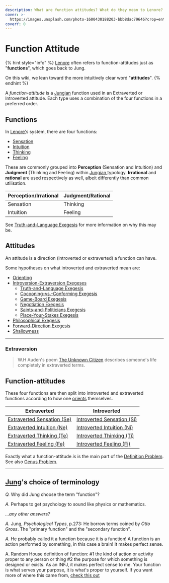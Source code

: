 ```yaml
---
description: What are function attitudes? What do they mean to Lenore?
cover: >-
  https://images.unsplash.com/photo-1600430188203-bbb8dac79646?crop=entropy&cs=srgb&fm=jpg&ixid=M3wxOTcwMjR8MHwxfHNlYXJjaHw5fHx0YXJvdHxlbnwwfHx8fDE3NDIzNDc4NjR8MA&ixlib=rb-4.0.3&q=85
coverY: 0
---
```


# Function Attitude

{% hint style="info" %}
[Lenore](../../people-and-systems/lenore-thomson.md) often refers to function-attitudes just as "**functions**", which goes back to Jung.

On this wiki, we lean toward the more intuitively clear word "**attitudes**".
{% endhint %}

A _function-attitude_ is a [Jungian](../../people-and-systems/carl-jung.md) function used in an Extraverted or Introverted attitude. Each type uses a combination of the four functions in a preferred order.&#x20;

## Functions

In [Lenore'](../../people-and-systems/lenore-thomson.md)s system, there are four functions:

* [Sensation](perception/sensation/)
* [Intuition](perception/intuition/)
* [Thinking](judgement/thinking/)
* [Feeling](judgement/feeling/)

These are commonly grouped into **Perception** (Sensation and Intuition) and **Judgment** (Thinking and Feeling) within [Jungian ](../../people-and-systems/carl-jung.md)typology. **Irrational** and **rational** are used respectively as well, albeit differently than common utilisation.

| Perception/Irrational | Judgment/Rational |
| --------------------- | ----------------- |
| Sensation             | Thinking          |
| Intuition             | Feeling           |

See [Truth-and-Language Exegesis](../../exegeses-and-hypotheses/introversion-extraversion/truth-and-language.md) for more information on why this may be.

## Attitudes

An attitude is a direction (introverted or extraverted) a function can have.&#x20;

Some hypotheses on what introverted and extraverted mean are:

* [Orienting](../../sign-interpretation/orienting/)
* [Introversion-Extraversion Exegeses](../../exegeses-and-hypotheses/introversion-extraversion/)
  * [Truth-and-Language Exegesis](../../exegeses-and-hypotheses/introversion-extraversion/truth-and-language.md)
  * [Cocooning-vs.-Conforming Exegesis](../../exegeses-and-hypotheses/introversion-extraversion/cocooning-vs.-conforming.md)
  * [Game-Board Exegesis](../../exegeses-and-hypotheses/introversion-extraversion/game-board.md)
  * [Negotiation Exegesis](../../exegeses-and-hypotheses/introversion-extraversion/negotiation.md)
  * [Saints-and-Politicians Exegesis](../../exegeses-and-hypotheses/introversion-extraversion/saints-and-politicians.md)
  * [Place-Your-Stakes Exegesis](../../exegeses-and-hypotheses/introversion-extraversion/place-your-stakes.md)
* [Philosophical Exegesis](../../exegeses-and-hypotheses/philosophical-exegesis.md)
* [Forward-Direction Exegesis](../../exegeses-and-hypotheses/forward-direction.md)
* [Shallowness](../../far-flung-explorations/shallowness.md)

***

### Extraversion

> W.H Auden's poem [The Unknown Citizen](https://poets.org/poem/unknown-citizen) describes someone's life completely in extraverted terms.&#x20;

## Function-attitudes

These four functions are then split into introverted and extraverted functions according to how one [orients](../../sign-interpretation/orienting/) themselves.

| Extraverted                                                                 | Introverted                                                                 |
| --------------------------------------------------------------------------- | --------------------------------------------------------------------------- |
| [Extraverted Sensation (Se)](perception/sensation/extraverted-sensation.md) | [Introverted Sensation (Si)](perception/sensation/introverted-sensation.md) |
| [Extraverted Intuition (Ne)](perception/intuition/extraverted-intuition.md) | [Introverted Intuition (Ni)](perception/intuition/introverted-intuition.md) |
| [Extraverted Thinking (Te)](judgement/thinking/extraverted-thinking.md)     | [Introverted Thinking (Ti)](judgement/thinking/introverted-thinking.md)     |
| [Extraverted Feeling (Fe)](judgement/feeling/extraverted-feeling.md)        | [Introverted Feeling (Fi)](judgement/feeling/introverted-feeling.md)        |

Exactly what a function-attitude _is_ is the main part of the [Definition Problem](../our-difficulties/definition-problem/). See also [Genus Problem](../our-difficulties/definition-problem/genus-problem.md).

***

## [Jung](../../people-and-systems/carl-jung.md)'s choice of terminology

_Q._ Why did Jung choose the term "function"?

_A._ Perhaps to get psychology to sound like physics or mathematics.

_...any other answers?_

_A._ Jung, _Psychological Types_, p.273: He borrow terms coined by _Otto Gross_. The "primary function" and the "secondary function".

_A._ He probably called it a function because it is a function! A function is an action performed by something, in this case a brain! It makes perfect sense.

A. Random House definition of function: #1 the kind of action or activity proper to any person or thing #2 the purpose for which something is designed or exists. As an INFJ, it makes perfect sense to me. Your function is what serves your purpose, it is what's proper to yourself. If you want more of where this came from, [check this out](https://web.archive.org/web/20071014000354/http://greenlightwiki.com/lenore-exegesis/check_this_out)
